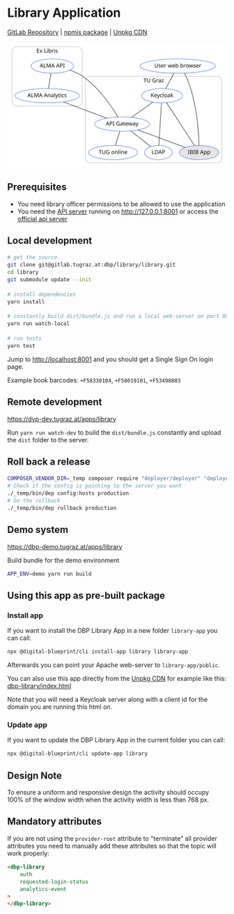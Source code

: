 # Library Application

[GitLab Repository](https://gitlab.tugraz.at/dbp/library/library) |
[npmjs package](https://www.npmjs.com/package/@dbp-topics/library) |
[Unpkg CDN](https://unpkg.com/browse/@dbp-topics/library/)

![overview](docs/overview.svg)

## Prerequisites

- You need library officer permissions to be allowed to use the application
- You need the [API server](https://gitlab.tugraz.at/dbp/middleware/api) running on <http://127.0.0.1:8001> or access the [official api server](https://api.tugraz.at/)

## Local development

```bash
# get the source
git clone git@gitlab.tugraz.at:dbp/library/library.git
cd library
git submodule update --init

# install dependencies
yarn install

# constantly build dist/bundle.js and run a local web-server on port 8001 
yarn run watch-local

# run tests
yarn test
```

Jump to <http://localhost:8001> and you should get a Single Sign On login page.

Example book barcodes: `+F58330104`, `+F58019101`, `+F53498803`


## Remote development

<https://dvp-dev.tugraz.at/apps/library>

Run `yarn run watch-dev` to build the `dist/bundle.js` constantly and upload the `dist` folder to the server.

## Roll back a release

```bash
COMPOSER_VENDOR_DIR=_temp composer require "deployer/deployer" "deployer/recipes"
# Check if the config is pointing to the server you want
./_temp/bin/dep config:hosts production
# Do the rollback
./_temp/bin/dep rollback production
```

## Demo system

<https://dbp-demo.tugraz.at/apps/library>

Build bundle for the demo environment

```bash
APP_ENV=demo yarn run build
```

## Using this app as pre-built package

### Install app

If you want to install the DBP Library App in a new folder `library-app` you can call:

```bash
npx @digital-blueprint/cli install-app library library-app
```

Afterwards you can point your Apache web-server to `library-app/public`.

You can also use this app directly from the [Unpkg CDN](https://unpkg.com/browse/@dbp-topics/library/)
for example like this: [dbp-library/index.html](https://gitlab.tugraz.at/dbp/library/library/-/tree/master/examples/dbp-library/index.html)

Note that you will need a Keycloak server along with a client id for the domain you are running this html on.

### Update app

If you want to update the DBP Library App in the current folder you can call:

```bash
npx @digital-blueprint/cli update-app library
```

## Design Note

To ensure a uniform and responsive design the activity should occupy 100% of the window width when the activity width is less than 768 px.

## Mandatory attributes

If you are not using the `provider-root` attribute to "terminate" all provider attributes
you need to manually add these attributes so that the topic will work properly:

```html
<dbp-library
    auth
    requested-login-status
    analytics-event
>
</dbp-library>
```
